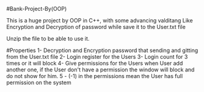 #Bank-Project-By(OOP)

This is a huge project by OOP in C++, with some advancing valditang 
Like Encryption and Decryption of password while save it to the User.txt file

Unzip the file to be able to use it.

#Properties
1- Decryption and Encryption password that sending and gitting from the User.txt file
2- Login register for the Users
3- Login count for 3 times or it will block
4- Give permissions for the Users when User add another one, if the User don't have a permission the window will block and do not show for him.
5 - (-1) in the permissions mean the User has full permission on the system
